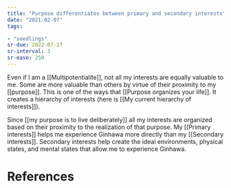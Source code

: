 ```yaml
---
title: "Purpose differentiates between primary and secondary interests"
date: "2021-02-07"
tags:

- "seedlings"
sr-due: 2022-07-17
sr-interval: 3
sr-ease: 250
---
```


Even if I am a [[Multipotentialite]], not all my interests are equally valuable to me. Some are more valuable than others by virtue of their proximity to my [[purpose]]. This is one of the ways that [[Purpose organizes your life]]. It creates a hierarchy of interests (here is [[My current hierarchy of interests]]).

Since [[my purpose is to live deliberately]] all my interests are organized based on their proximity to the realization of that purpose. My [[Primary interests]] helps me experience Ginhawa more directly than my [[Secondary interests]]. Secondary interests help create the ideal environments, physical states, and mental states that allow me to experience Ginhawa.

# References
